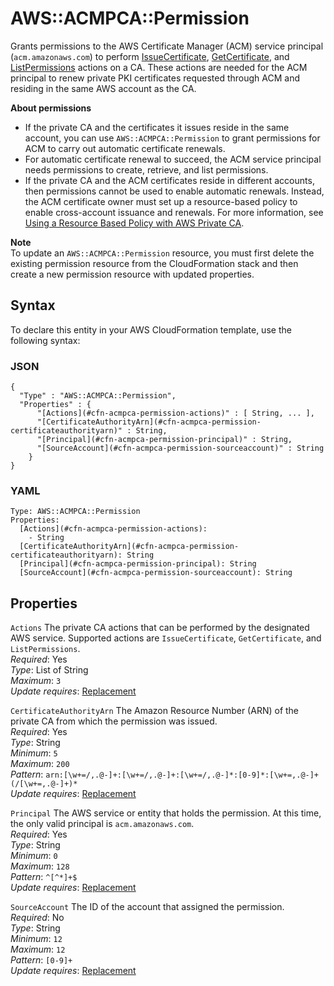 # AWS::ACMPCA::Permission<a name="aws-resource-acmpca-permission"></a>

Grants permissions to the AWS Certificate Manager \(ACM\) service principal \(`acm.amazonaws.com`\) to perform [IssueCertificate](https://docs.aws.amazon.com/privateca/latest/APIReference/API_IssueCertificate.html), [GetCertificate](https://docs.aws.amazon.com/privateca/latest/APIReference/API_GetCertificate.html), and [ListPermissions](https://docs.aws.amazon.com/privateca/latest/APIReference/API_ListPermissions.html) actions on a CA\. These actions are needed for the ACM principal to renew private PKI certificates requested through ACM and residing in the same AWS account as the CA\.

**About permissions**
+ If the private CA and the certificates it issues reside in the same account, you can use `AWS::ACMPCA::Permission` to grant permissions for ACM to carry out automatic certificate renewals\.
+ For automatic certificate renewal to succeed, the ACM service principal needs permissions to create, retrieve, and list permissions\.
+ If the private CA and the ACM certificates reside in different accounts, then permissions cannot be used to enable automatic renewals\. Instead, the ACM certificate owner must set up a resource\-based policy to enable cross\-account issuance and renewals\. For more information, see [Using a Resource Based Policy with AWS Private CA](https://docs.aws.amazon.com/privateca/latest/userguide/pca-rbp.html)\.

**Note**  
To update an `AWS::ACMPCA::Permission` resource, you must first delete the existing permission resource from the CloudFormation stack and then create a new permission resource with updated properties\.

## Syntax<a name="aws-resource-acmpca-permission-syntax"></a>

To declare this entity in your AWS CloudFormation template, use the following syntax:

### JSON<a name="aws-resource-acmpca-permission-syntax.json"></a>

```
{
  "Type" : "AWS::ACMPCA::Permission",
  "Properties" : {
      "[Actions](#cfn-acmpca-permission-actions)" : [ String, ... ],
      "[CertificateAuthorityArn](#cfn-acmpca-permission-certificateauthorityarn)" : String,
      "[Principal](#cfn-acmpca-permission-principal)" : String,
      "[SourceAccount](#cfn-acmpca-permission-sourceaccount)" : String
    }
}
```

### YAML<a name="aws-resource-acmpca-permission-syntax.yaml"></a>

```
Type: AWS::ACMPCA::Permission
Properties: 
  [Actions](#cfn-acmpca-permission-actions): 
    - String
  [CertificateAuthorityArn](#cfn-acmpca-permission-certificateauthorityarn): String
  [Principal](#cfn-acmpca-permission-principal): String
  [SourceAccount](#cfn-acmpca-permission-sourceaccount): String
```

## Properties<a name="aws-resource-acmpca-permission-properties"></a>

`Actions`  <a name="cfn-acmpca-permission-actions"></a>
The private CA actions that can be performed by the designated AWS service\. Supported actions are `IssueCertificate`, `GetCertificate`, and `ListPermissions`\.  
*Required*: Yes  
*Type*: List of String  
*Maximum*: `3`  
*Update requires*: [Replacement](https://docs.aws.amazon.com/AWSCloudFormation/latest/UserGuide/using-cfn-updating-stacks-update-behaviors.html#update-replacement)

`CertificateAuthorityArn`  <a name="cfn-acmpca-permission-certificateauthorityarn"></a>
The Amazon Resource Number \(ARN\) of the private CA from which the permission was issued\.  
*Required*: Yes  
*Type*: String  
*Minimum*: `5`  
*Maximum*: `200`  
*Pattern*: `arn:[\w+=/,.@-]+:[\w+=/,.@-]+:[\w+=/,.@-]*:[0-9]*:[\w+=,.@-]+(/[\w+=,.@-]+)*`  
*Update requires*: [Replacement](https://docs.aws.amazon.com/AWSCloudFormation/latest/UserGuide/using-cfn-updating-stacks-update-behaviors.html#update-replacement)

`Principal`  <a name="cfn-acmpca-permission-principal"></a>
The AWS service or entity that holds the permission\. At this time, the only valid principal is `acm.amazonaws.com`\.  
*Required*: Yes  
*Type*: String  
*Minimum*: `0`  
*Maximum*: `128`  
*Pattern*: `^[^*]+$`  
*Update requires*: [Replacement](https://docs.aws.amazon.com/AWSCloudFormation/latest/UserGuide/using-cfn-updating-stacks-update-behaviors.html#update-replacement)

`SourceAccount`  <a name="cfn-acmpca-permission-sourceaccount"></a>
The ID of the account that assigned the permission\.  
*Required*: No  
*Type*: String  
*Minimum*: `12`  
*Maximum*: `12`  
*Pattern*: `[0-9]+`  
*Update requires*: [Replacement](https://docs.aws.amazon.com/AWSCloudFormation/latest/UserGuide/using-cfn-updating-stacks-update-behaviors.html#update-replacement)